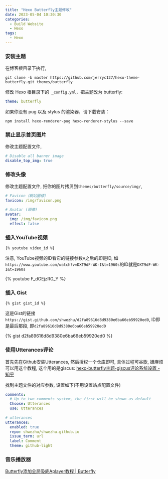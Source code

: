 ```yaml
---
title: "Hexo Butterfly主题修改"
date: 2023-05-04 10:30:30
categories:
  - Build Website
  - Hexo
tags:
  - Hexo
---
```


### 安装主题

在博客根目录下执行, 

```shell
git clone -b master https://github.com/jerryc127/hexo-theme-butterfly.git themes/butterfly
```

修改 Hexo 根目录下的` _config.yml`，把主题改为 butterfly:

```yaml
theme: butterfly
```

如果你没有 pug 以及 stylus 的渲染器，请下载安装：

```shell
npm install hexo-renderer-pug hexo-renderer-stylus --save
```

### 禁止显示首页图片

修改主题配置文件, 

```yaml
# Disable all banner image
disable_top_img: true
```

### 修改头像

修改主题配置文件, 把你的图片拷贝到`themes/butterfly/source/img/`, 

```yaml
# Favicon（網站圖標）
favicon: /img/favicon.png

# Avatar (頭像)
avatar:
  img: /img/favicon.png
  effect: false
```

### 插入YouTube视频

```shell
{% youtube video_id %}
```

注意, YouTube视频的ID看它的链接参数v之后的即是ID, 如`https://www.youtube.com/watch?v=DXT9dF-WK-I&t=1960s`的ID就是`DXT9dF-WK-I&t=1960s`

{%  youtube F_dGEjzRG_Y %}

### 插入 Gist

```shell
{% gist gist_id %}
```

这是Gist的链接`https://gist.github.com/shwezhu/d2fa89616d8d9380e6ba66eb59920ed0`, ID即是最后那段, 即`d2fa89616d8d9380e6ba66eb59920ed0`

{% gist d2fa89616d8d9380e6ba66eb59920ed0 %}

### 使用Utterances评论

首先先在Github安装Utterances, 然后授权一个仓库即可, 具体过程可谷歌, 嫌麻烦可以用这个教程, 这个用的是giscus: [hexo-butterfly主题-giscus评论系统设置 - 知乎](https://zhuanlan.zhihu.com/p/603658639)

找到主题文件的对应参数, 设置如下(不用设置站点配置文件)

```yaml
comments:
  # Up to two comments system, the first will be shown as default
  Choose: Utterances
  use: Utterances
  
# utterances
utterances:
  enabled: true
  repo: shwezhu/shwezhu.github.io
  issue_term: url
  label: Comment
  theme: github-light
```

### 音乐播放器

[Butterfly添加全局吸底Aplayer教程 | Butterfly](https://butterfly.js.org/posts/507c070f/)
